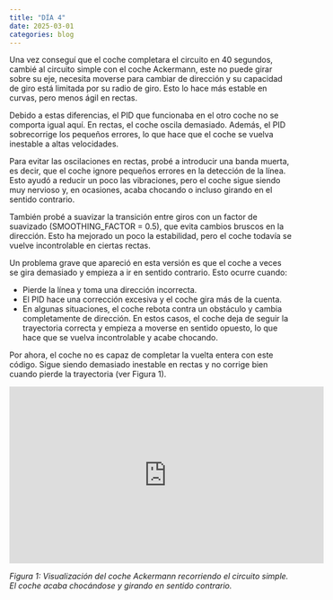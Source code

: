 ```yaml
---
title: "DÍA 4"
date: 2025-03-01
categories: blog
---
```


Una vez conseguí que el coche completara el circuito en 40 segundos, cambié al circuito simple con el coche Ackermann, este no puede girar sobre su eje, necesita moverse para cambiar de dirección y su capacidad de giro está limitada por su radio de giro. Esto lo hace más estable en curvas, pero menos ágil en rectas.

Debido a estas diferencias, el PID que funcionaba en el otro coche no se comporta igual aquí. En rectas, el coche oscila demasiado. Además, el PID sobrecorrige los pequeños errores, lo que hace que el coche se vuelva inestable a altas velocidades.

Para evitar las oscilaciones en rectas, probé a introducir una banda muerta, es decir, que el coche ignore pequeños errores en la detección de la línea. Esto ayudó a reducir un poco las vibraciones, pero el coche sigue siendo muy nervioso y, en ocasiones, acaba chocando o incluso girando en el sentido contrario.

También probé a suavizar la transición entre giros con un factor de suavizado (SMOOTHING_FACTOR = 0.5), que evita cambios bruscos en la dirección. Esto ha mejorado un poco la estabilidad, pero el coche todavía se vuelve incontrolable en ciertas rectas.

Un problema grave que apareció en esta versión es que el coche a veces se gira demasiado y empieza a ir en sentido contrario. Esto ocurre cuando:
- Pierde la línea y toma una dirección incorrecta.
- El PID hace una corrección excesiva y el coche gira más de la cuenta.
- En algunas situaciones, el coche rebota contra un obstáculo y cambia completamente de dirección.
En estos casos, el coche deja de seguir la trayectoria correcta y empieza a moverse en sentido opuesto, lo que hace que se vuelva incontrolable y acabe chocando.

Por ahora, el coche no es capaz de completar la vuelta entera con este código. Sigue siendo demasiado inestable en rectas y no corrige bien cuando pierde la trayectoria (ver Figura 1).

<iframe width="560" height="315" src="https://www.youtube.com/embed/aOyMU9rRIx8" frameborder="0" allowfullscreen></iframe>
<p><em>Figura 1: Visualización del coche Ackermann recorriendo el circuito simple. El coche acaba chocándose y girando en sentido contrario.</em></p>



